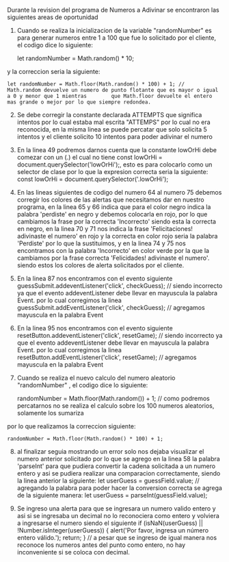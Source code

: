 Durante la revision del programa de Numeros a Adivinar se encontraron las siguientes areas de oportunidad

1. Cuando se realiza la inicializacion de la variable "randomNumber" es para generar numeros entre 1 a 100 que fue lo solicitado por el cliente, el codigo dice lo siguiente:

    let randomNumber = Math.random() * 10;

y la correccion seria la siguiente: 

    let randomNumber = Math.floor(Math.random() * 100) + 1; //  Math.random devuelve un numero de punto flotante que es mayor o igual a 0 y menor que 1 mientras        que Math.floor devuelte el entero mas grande o mejor por lo que siempre redondea.

2. Se debe corregir la constante declarada ATTEMPTS que significa intentos por lo cual estaba mal escrita "ATTEMPS" por lo cual no era reconocida, en la misma linea se puede percatar que solo solicita 5 intentos y el cliente solicito 10 intentos para poder adivinar el numero

3. En la linea 49 podremos darnos cuenta que la constante lowOrHi debe comezar con un (.) el cual no tiene 
    const lowOrHi = document.querySelector('lowOrHi');,
esto es para colocarlo como un selector de clase por lo que la expresion correcta seria la siguiente:
     const lowOrHi = document.querySelector('.lowOrHi');

4. En las lineas siguientes de codigo del numero 64 al numero 75 debemos corregir los colores de las alertas que necesitamos dar en nuestro programa, en la linea 65 y 66 indica que para el color negro indica la palabra 'perdiste' en negro y debemos colocarla en rojo, por lo que cambiamos la frase por la correcta 'Incorrecto' siendo esta la correcta en negro, en la linea 70 y 71 nos indica la frase 'Felicitaciones! adivinaste el numero' en rojo y la correcta en color rojo seria la palabra 'Perdiste' por lo que la sustituimos, y en la linea 74 y 75 nos encontramos con la palabra 'Incorrecto' en color verde por la que la cambiamos por la frase correcta 'Felicidades! adivinaste el numero'. siendo estos los colores de alerta solicitados por el cliente.

5. En la linea 87 nos encontramos con el evento siguiente
    guessSubmit.addeventListener('click', checkGuess); // siendo incorrecto ya que el evento addeventListener debe llevar en mayuscula la palabra Event.
por lo cual corregimos la linea
    guessSubmit.addEventListener('click', checkGuess); // agregamos mayuscula en la palabra Event

6. En la linea 95 nos encontramos con el evento siguiente
    resetButton.addeventListener('click', resetGame); // siendo incorrecto ya que el evento addeventListener debe llevar en mayuscula la palabra Event.
por lo cual corregimos la linea
    resetButton.addEventListener('click', resetGame); // agregamos mayuscula en la palabra Event

7. Cuando se realiza el nuevo calculo del numero aleatorio "randomNumber" , el codigo dice lo siguiente:

    randomNumber = Math.floor(Math.random()) + 1; // como podremos percatarnos no se realiza el calculo sobre los 100 numeros aleatorios, solamente los sumariza 

por lo que realizamos la correccion siguiente: 

    randomNumber = Math.floor(Math.random() * 100) + 1; 

8. al finalizar seguia mostrando un error solo nos dejaba visualizar el numero anterior solicitado por lo que se agrego en la linea 58 la palabra 'parseInt' para que pudiera convertir la cadena solicitada a un numero entero y asi se pudiera realizar una comparacion correctamente, siendo la linea anterior la siguiente:
     let userGuess = guessField.value; // agregando la palabra para poder hacer la conversion correcta
se agrega de la siguiente manera:
    let userGuess = parseInt(guessField.value);

9. Se ingreso una alerta para que se ingresara un numero valido entero y asi si se ingresaba un decimal no lo reconociera como entero y volviera a ingresarse el numero siendo el siguiente
    if (isNaN(userGuess) || !Number.isInteger(userGuess)) {
    alert('Por favor, ingresa un número entero válido.');
    return; }
// a pesar que se ingreso de igual manera nos reconoce los numeros antes del punto como entero, no hay inconveniente si se coloca con decimal.